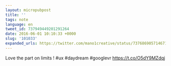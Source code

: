 ```yaml
---
layout: micropubpost
title: ''
tags: note
language: en
tweet_id: 737949449201291264
date: 2016-06-01 10:10:33 +0000
slug: '101033'
expanded_urls: https://twitter.com/mano1creative/status/737686905714671616
---
```

Love the part on limits ! #ux #daydream #googlevr https://t.co/O5dY9MZdqj
